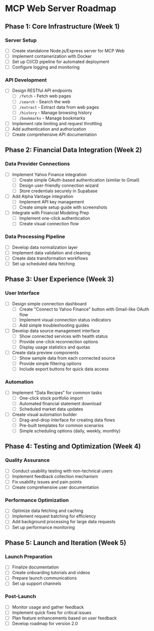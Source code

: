 # MCP Web Server Roadmap

## Phase 1: Core Infrastructure (Week 1)

### Server Setup
- [ ] Create standalone Node.js/Express server for MCP Web
- [ ] Implement containerization with Docker
- [ ] Set up CI/CD pipeline for automated deployment
- [ ] Configure logging and monitoring

### API Development
- [ ] Design RESTful API endpoints
  - [ ] `/fetch` - Fetch web pages
  - [ ] `/search` - Search the web
  - [ ] `/extract` - Extract data from web pages
  - [ ] `/history` - Manage browsing history
  - [ ] `/bookmarks` - Manage bookmarks
- [ ] Implement rate limiting and request throttling
- [ ] Add authentication and authorization
- [ ] Create comprehensive API documentation

## Phase 2: Financial Data Integration (Week 2)

### Data Provider Connections
- [ ] Implement Yahoo Finance integration
  - [ ] Create simple OAuth-based authentication (similar to Gmail)
  - [ ] Design user-friendly connection wizard
  - [ ] Store credentials securely in Supabase
- [ ] Add Alpha Vantage integration
  - [ ] Implement API key management
  - [ ] Create simple setup guide with screenshots
- [ ] Integrate with Financial Modeling Prep
  - [ ] Implement one-click authentication
  - [ ] Create visual connection flow

### Data Processing Pipeline
- [ ] Develop data normalization layer
- [ ] Implement data validation and cleaning
- [ ] Create data transformation workflows
- [ ] Set up scheduled data fetching

## Phase 3: User Experience (Week 3)

### User Interface
- [ ] Design simple connection dashboard
  - [ ] Create "Connect to Yahoo Finance" button with Gmail-like OAuth flow
  - [ ] Implement visual connection status indicators
  - [ ] Add simple troubleshooting guides
- [ ] Develop data source management interface
  - [ ] Show connected services with health status
  - [ ] Provide one-click reconnection options
  - [ ] Display usage statistics and quotas
- [ ] Create data preview components
  - [ ] Show sample data from each connected source
  - [ ] Provide simple filtering options
  - [ ] Include export buttons for quick data access

### Automation
- [ ] Implement "Data Recipes" for common tasks
  - [ ] One-click stock portfolio import
  - [ ] Automated financial statement download
  - [ ] Scheduled market data updates
- [ ] Create visual automation builder
  - [ ] Drag-and-drop interface for creating data flows
  - [ ] Pre-built templates for common scenarios
  - [ ] Simple scheduling options (daily, weekly, monthly)

## Phase 4: Testing and Optimization (Week 4)

### Quality Assurance
- [ ] Conduct usability testing with non-technical users
- [ ] Implement feedback collection mechanism
- [ ] Fix usability issues and pain points
- [ ] Create comprehensive user documentation

### Performance Optimization
- [ ] Optimize data fetching and caching
- [ ] Implement request batching for efficiency
- [ ] Add background processing for large data requests
- [ ] Set up performance monitoring

## Phase 5: Launch and Iteration (Week 5)

### Launch Preparation
- [ ] Finalize documentation
- [ ] Create onboarding tutorials and videos
- [ ] Prepare launch communications
- [ ] Set up support channels

### Post-Launch
- [ ] Monitor usage and gather feedback
- [ ] Implement quick fixes for critical issues
- [ ] Plan feature enhancements based on user feedback
- [ ] Develop roadmap for version 2.0
